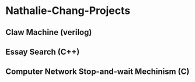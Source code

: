 # Nathalie-Chang-Projects
## Claw Machine (verilog)
## Essay Search (C++)
## Computer Network Stop-and-wait Mechinism (C)
